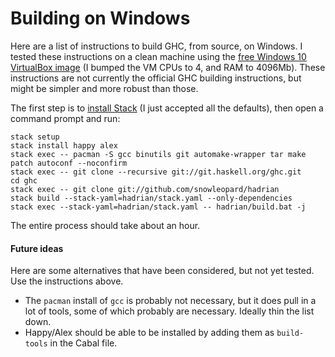 # Building on Windows

Here are a list of instructions to build GHC, from source, on Windows. I tested these instructions on a clean machine using the [free Windows 10 VirtualBox image](https://dev.windows.com/en-us/microsoft-edge/tools/vms/windows/) (I bumped the VM CPUs to 4, and RAM to 4096Mb). These instructions are not currently the official GHC building instructions, but might be simpler and more robust than those.

The first step is to [install Stack](https://www.stackage.org/stack/windows-x86_64-installer) (I just accepted all the defaults), then open a command prompt and run:

	stack setup
	stack install happy alex
	stack exec -- pacman -S gcc binutils git automake-wrapper tar make patch autoconf --noconfirm
	stack exec -- git clone --recursive git://git.haskell.org/ghc.git
	cd ghc
	stack exec -- git clone git://github.com/snowleopard/hadrian
	stack build --stack-yaml=hadrian/stack.yaml --only-dependencies
	stack exec --stack-yaml=hadrian/stack.yaml -- hadrian/build.bat -j

The entire process should take about an hour.

#### Future ideas

Here are some alternatives that have been considered, but not yet tested. Use the instructions above.

* The `pacman` install of `gcc` is probably not necessary, but it does pull in a lot of tools, some of which probably are necessary. Ideally thin the list down.
* Happy/Alex should be able to be installed by adding them as `build-tools` in the Cabal file.
